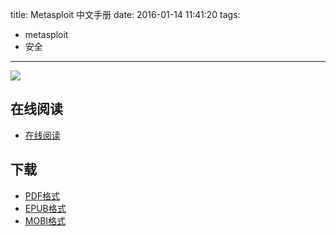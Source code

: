 title: Metasploit 中文手册
date: 2016-01-14 11:41:20
tags:
  - metasploit
  - 安全
---

![](https://ek8whxe.cloudimg.io/s/width/226/https://www.gitbook.com/cover/book/wizardforcel/metasploit-manual.jpg?build=1452742568304&v=12.0.4)


<!--more-->

## 在线阅读 ##

+ [在线阅读](https://www.gitbook.com/book/wizardforcel/metasploit-manual/details)

## 下载 ##

+ [PDF格式](https://www.gitbook.com/download/pdf/book/wizardforcel/metasploit-manual)
+ [EPUB格式](https://www.gitbook.com/download/epub/book/wizardforcel/metasploit-manual)
+ [MOBI格式](https://www.gitbook.com/download/mobi/book/wizardforcel/metasploit-manual)